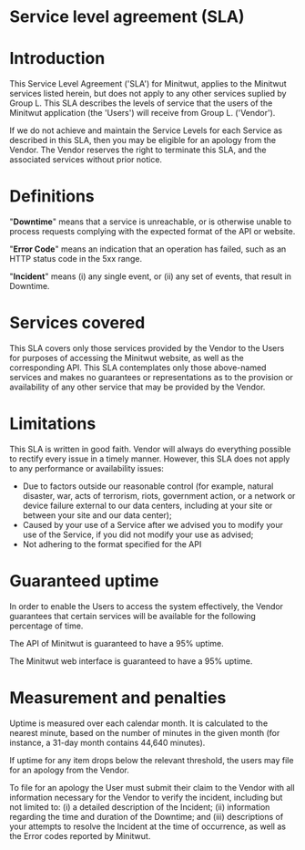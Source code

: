 # Service level agreement (SLA)

# Introduction



This Service Level Agreement (&#39;SLA&#39;) for Minitwut, applies to the Minitwut services listed herein, but does not apply to any other services suplied by Group L.
This SLA describes the levels of service that the users of the Minitwut application (the &#39;Users&#39;) will receive from Group L. (&#39;Vendor&#39;).

If we do not achieve and maintain the Service Levels for each Service as described in this SLA, then you may be eligible for an apology from the Vendor. The Vendor reserves the right to terminate this SLA, and the associated services without prior notice. 
# Definitions
"**Downtime**" means that a service is unreachable, or is otherwise unable to process requests complying with the expected format of the API or website.

"**Error Code**" means an indication that an operation has failed, such as an HTTP status code in the 5xx range.

"**Incident**" means (i) any single event, or (ii) any set of events, that result in Downtime.

# Services covered

This SLA covers only those services provided by the Vendor to the Users for purposes of accessing the Minitwut website, as well as the corresponding API. This SLA contemplates only those above-named services and makes no guarantees or representations as to the provision or availability of any other service that may be provided by the Vendor.

# Limitations

This SLA is written in good faith. Vendor will always do everything possible to rectify every issue in a timely manner. However, this SLA does not apply to any performance or availability issues:

- Due to factors outside our reasonable control (for example, natural disaster, war, acts of terrorism, riots, government action, or a network or device failure external to our data centers, including at your site or between your site and our data center);
- Caused by your use of a Service after we advised you to modify your use of the Service, if you did not modify your use as advised;
- Not adhering to the format specified for the API

# Guaranteed uptime

In order to enable the Users to access the system effectively, the Vendor guarantees that certain services will be available for the following percentage of time.

The API of Minitwut is guaranteed to have a 95% uptime.

The Minitwut web interface is guaranteed to have a 95% uptime.

# Measurement and penalties

Uptime is measured over each calendar month. It is calculated to the nearest minute, based on the number of minutes in the given month (for instance, a 31-day month contains 44,640 minutes).

If uptime for any item drops below the relevant threshold, the users may file for an apology from the Vendor.

To file for an apology the User must submit their claim to the Vendor with all information necessary for the Vendor to verify the incident,  including but not limited to: (i) a detailed description of the Incident; (ii) information regarding the time and duration of the Downtime; and (iii) descriptions of your attempts to resolve the Incident at the time of occurrence, as well as the Error codes reported by Minitwut.
